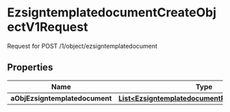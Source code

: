 

# EzsigntemplatedocumentCreateObjectV1Request

Request for POST /1/object/ezsigntemplatedocument

## Properties

| Name | Type | Description | Notes |
|------------ | ------------- | ------------- | -------------|
|**aObjEzsigntemplatedocument** | [**List&lt;EzsigntemplatedocumentRequestCompound&gt;**](EzsigntemplatedocumentRequestCompound.md) |  |  |



